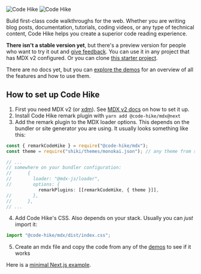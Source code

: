 ![Code Hike](https://user-images.githubusercontent.com/1911623/144417674-e5ac77d9-e491-449c-aa70-6f8b46ffd6c6.png#gh-light-mode-only)
![Code Hike](https://user-images.githubusercontent.com/1911623/144418617-b8d4518a-2d09-46ad-80a7-d5cc3f8af053.png#gh-dark-mode-only)

Build first-class code walkthroughs for the web. Whether you are writing blog posts, documentation, tutorials, coding videos, or any type of technical content, Code Hike helps you create a superior code reading experience.

**There isn't a stable version yet**, but there's a preview version for people who want to try it out and [give feedback](https://github.com/code-hike/codehike/discussions). You can use it in any project that has MDX v2 configured. Or you can clone [this starter project](https://github.com/pomber/code-hike-sample).

There are no docs yet, but you can [explore the demos](https://codehike.org/#demos) for an overview of all the features and how to use them.

## How to set up Code Hike

1. First you need MDX v2 (or [xdm](https://github.com/wooorm/xdm/)). See [MDX v2 docs](https://mdxjs.com/docs/getting-started/) on how to set it up.
2. Install Code Hike remark plugin with `yarn add @code-hike/mdx@next`
3. Add the remark plugin to the MDX loader options. This depends on the bundler or site generator you are using. It usually looks something like this:

```js
const { remarkCodeHike } = require("@code-hike/mdx");
const theme = require("shiki/themes/monokai.json"); // any theme from shiki

// ...
// somewhere on your bundler configuration:
//      {
//        loader: "@mdx-js/loader",
//        options: {
            remarkPlugins: [[remarkCodeHike, { theme }]],
//        },
//      },
// ...
```
4. Add Code Hike's CSS. Also depends on your stack. Usually you can _just_ import it:

```js
import "@code-hike/mdx/dist/index.css";
```

5. Create an mdx file and copy the code from any of the [demos](https://codehike.org/#demos) to see if it works

Here is a [minimal Next.js example](https://github.com/pomber/code-hike-sample).
